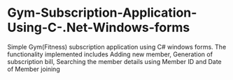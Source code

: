 # Gym-Subscription-Application-Using-C-.Net-Windows-forms
Simple Gym(Fitness) subscription application using C# windows forms. The functionality implemented includes Adding new member, Generation of subscription bill, Searching the member details using Member ID and Date of Member joining
